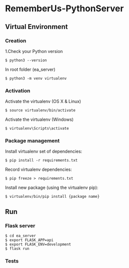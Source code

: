 # RememberUs-PythonServer

## Virtual Environment

### Creation

1.Check your Python version

```
$ python3 --version
```

In root folder (ea_server)

```
$ python3 -m venv virtualenv
```

### Activation

Activate the virtualenv (OS X & Linux)

```
$ source virtualenv/bin/activate
```

Activate the virtualenv (Windows)

```
$ virtualenv\Scripts\activate
```

### Package management

Install virtualenv set of dependencies:

```
$ pip install -r requirements.txt
```

Record virtualenv dependencies:

```
$ pip freeze > requirements.txt
```

Install new package (using the virtualenv pip):

```
$ virtualenv/bin/pip install {package name}
```

## Run

### Flask server

```
$ cd ea_server
$ export FLASK_APP=api
$ export FLASK_ENV=development
$ flask run
```

### Tests
